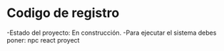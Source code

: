 <h1> Codigo de registro </h1>

-Estado del proyecto: En construcción.
-Para ejecutar el sistema debes poner:
npc react proyect
